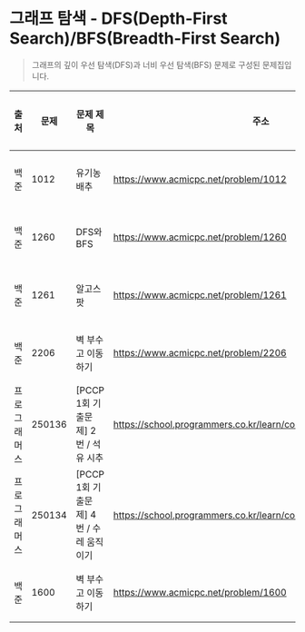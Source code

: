 # 그래프 탐색 - DFS(Depth-First Search)/BFS(Breadth-First Search)

> 그래프의 깊이 우선 탐색(DFS)과 너비 우선 탐색(BFS) 문제로 구성된 문제집입니다.

| 출처         | 문제   | 문제 제목                               | 주소                                                             | 정답 코드                            | 난이도   | 정답 여부 |
| ------------ | ------ | --------------------------------------- | ---------------------------------------------------------------- | ------------------------------------ | -------- | --------- |
| 백준         | 1012   | 유기농 배추                             | https://www.acmicpc.net/problem/1012                             | [정답 코드](./0x09/1012.js)          | Silver.2 | ✅        |
| 백준         | 1260   | DFS와 BFS                               | https://www.acmicpc.net/problem/1260                             | [정답 코드](./0x09/1260.js)          | Silver.2 | ✅        |
| 백준         | 1261   | 알고스팟                                | https://www.acmicpc.net/problem/1261                             | [정답 코드](./0x09/1261.js)          | Gold.4   | ❌        |
| 백준         | 2206   | 벽 부수고 이동하기                      | https://www.acmicpc.net/problem/2206                             | [정답 코드](./0x09/2206.js)          | Gold.3   | ✅        |
| 프로그래머스 | 250136 | [PCCP 1회 기출문제] 2번 / 석유 시추     | https://school.programmers.co.kr/learn/courses/30/lessons/250136 | [정답 코드](./0x09/석유시추.js)      | Lv.2     | ✅        |
| 프로그래머스 | 250134 | [PCCP 1회 기출문제] 4번 / 수레 움직이기 | https://school.programmers.co.kr/learn/courses/30/lessons/250134 | [정답 코드](./0x09/수레_움직이기.js) | Lv.3     | ❌        |
| 백준         | 1600   | 벽 부수고 이동하기                      | https://www.acmicpc.net/problem/1600                             | [정답 코드](./0x09/1600.js)          | Gold.3   | ✅        |
